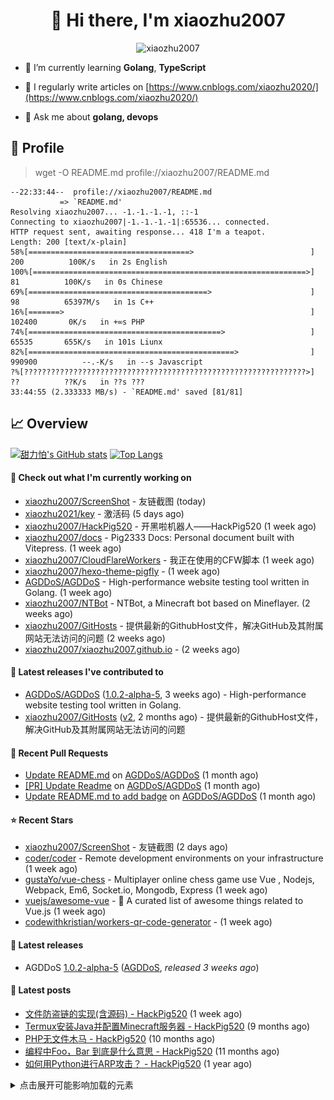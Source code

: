 <h1 align="center"> 👋 Hi there, I'm xiaozhu2007</h1>
<p align="center"> <img src="https://gpvc.arturio.dev/xiaozhu2007" alt="xiaozhu2007" /></p>

- 🌱 I’m currently learning **Golang**, **TypeScript**

- 📝 I regularly write articles on [https://www.cnblogs.com/xiaozhu2020/](https://www.cnblogs.com/xiaozhu2020/)

- 💬 Ask me about **golang, devops**

## 📄 Profile

> wget -O README.md profile://xiaozhu2007/README.md
```
--22:33:44--  profile://xiaozhu2007/README.md
           => `README.md'
Resolving xiaozhu2007... -1.-1.-1.-1, ::-1
Connecting to xiaozhu2007|-1.-1.-1.-1|:65536... connected.
HTTP request sent, awaiting response... 418 I'm a teapot.
Length: 200 [text/x-plain]
58%[====================================>                          ] 200          100K/s   in 2s English
100%[=============================================================>] 81          100K/s   in 0s Chinese
69%[========================================>                      ] 98          65397M/s   in 1s C++
16%[=======>                                                       ] 102400       0K/s   in +∞s PHP
74%[===========================================>                   ] 65535       655K/s   in 101s Liunx
82%[==============================================>                ] 990900          --.-K/s   in --s Javascript
?%[???????????????????????????????????????????????????????????????>] ??          ??K/s   in ??s ???
33:44:55 (2.333333 MB/s) - `README.md' saved [81/81]
```

## 📈 Overview

[![甜力怕's GitHub stats](https://github-readme-stats.vercel.app/api?username=xiaozhu2007&repo=hexo&locale=cn&count_private=true)](https://xiaozhu2007.github.io/)
[![Top Langs](https://github-readme-stats.vercel.app/api/top-langs/?username=xiaozhu2007)](https://github.com/xiaozhu2007)

#### 👷 Check out what I'm currently working on

- [xiaozhu2007/ScreenShot](https://github.com/xiaozhu2007/ScreenShot) - 友链截图 (today)
- [xiaozhu2021/key](https://github.com/xiaozhu2021/key) - 激活码 (5 days ago)
- [xiaozhu2007/HackPig520](https://github.com/xiaozhu2007/HackPig520) - 开黑啦机器人——HackPig520 (1 week ago)
- [xiaozhu2007/docs](https://github.com/xiaozhu2007/docs) - Pig2333 Docs: Personal document built with Vitepress. (1 week ago)
- [xiaozhu2007/CloudFlareWorkers](https://github.com/xiaozhu2007/CloudFlareWorkers) - 我正在使用的CFW脚本 (1 week ago)
- [xiaozhu2007/hexo-theme-pigfly](https://github.com/xiaozhu2007/hexo-theme-pigfly) -  (1 week ago)
- [AGDDoS/AGDDoS](https://github.com/AGDDoS/AGDDoS) - High-performance website testing tool written in Golang. (1 week ago)
- [xiaozhu2007/NTBot](https://github.com/xiaozhu2007/NTBot) - NTBot, a Minecraft bot based on Mineflayer. (2 weeks ago)
- [xiaozhu2007/GitHosts](https://github.com/xiaozhu2007/GitHosts) - 提供最新的GithubHost文件，解决GitHub及其附属网站无法访问的问题 (2 weeks ago)
- [xiaozhu2007/xiaozhu2007.github.io](https://github.com/xiaozhu2007/xiaozhu2007.github.io) -  (2 weeks ago)

#### 🔭 Latest releases I've contributed to

- [AGDDoS/AGDDoS](https://github.com/AGDDoS/AGDDoS) ([1.0.2-alpha-5](https://github.com/AGDDoS/AGDDoS/releases/tag/1.0.2-alpha-5), 3 weeks ago) - High-performance website testing tool written in Golang.
- [xiaozhu2007/GitHosts](https://github.com/xiaozhu2007/GitHosts) ([v2](https://github.com/xiaozhu2007/GitHosts/releases/tag/v2), 2 months ago) - 提供最新的GithubHost文件，解决GitHub及其附属网站无法访问的问题

#### 🔨 Recent Pull Requests

- [Update README.md](https://github.com/AGDDoS/AGDDoS/pull/14) on [AGDDoS/AGDDoS](https://github.com/AGDDoS/AGDDoS) (1 month ago)
- [[PR] Update Readme](https://github.com/AGDDoS/AGDDoS/pull/13) on [AGDDoS/AGDDoS](https://github.com/AGDDoS/AGDDoS) (1 month ago)
- [Update README.md to add badge](https://github.com/AGDDoS/AGDDoS/pull/8) on [AGDDoS/AGDDoS](https://github.com/AGDDoS/AGDDoS) (1 month ago)

#### ⭐ Recent Stars

- [xiaozhu2007/ScreenShot](https://github.com/xiaozhu2007/ScreenShot) - 友链截图 (2 days ago)
- [coder/coder](https://github.com/coder/coder) - Remote development environments on your infrastructure (1 week ago)
- [gustaYo/vue-chess](https://github.com/gustaYo/vue-chess) - Multiplayer online chess game use Vue , Nodejs, Webpack, Em6, Socket.io, Mongodb, Express (1 week ago)
- [vuejs/awesome-vue](https://github.com/vuejs/awesome-vue) - 🎉 A curated list of awesome things related to Vue.js (1 week ago)
- [codewithkristian/workers-qr-code-generator](https://github.com/codewithkristian/workers-qr-code-generator) -  (1 week ago)

#### 💼 Latest releases
- AGDDoS [1.0.2-alpha-5](https://github.com/AGDDoS/AGDDoS/releases/tag/1.0.2-alpha-5) ([AGDDoS](https://github.com/AGDDoS/AGDDoS), _released 3 weeks ago_)

#### 📰 Latest posts
- [文件防盗链的实现(含源码) - HackPig520](https://www.cnblogs.com/xiaozhu2020/p/16368726.html) (1 week ago)
- [Termux安装Java并配置Minecraft服务器 - HackPig520](https://www.cnblogs.com/xiaozhu2020/p/termux-java-and-minecraft_server.html) (9 months ago)
- [PHP无文件木马 - HackPig520](https://www.cnblogs.com/xiaozhu2020/p/php-nofile_webshell-1.html) (10 months ago)
- [编程中Foo，Bar 到底是什么意思 - HackPig520](https://www.cnblogs.com/xiaozhu2020/p/what-is-foobar.html) (11 months ago)
- [如何用Python进行ARP攻击？ - HackPig520](https://www.cnblogs.com/xiaozhu2020/p/python-arp.html) (1 year ago)


<details>
  <summary>点击展开可能影响加载的元素</summary>

#### 📫 Find me here
[![](https://img.shields.io/badge/-Blog-4fc08d?style=flat-square&logo=vue.js&logoColor=white)](https://www.cnblogs.com/xiaozhu2020/)
[![](https://img.shields.io/badge/-Email-D14836?style=flat-square&logo=gmail&logoColor=white)](mailto:lz19986912007@163.com)
[![](https://img.shields.io/badge/QQ-faaf08?style=flat-square&logo=tencent-qq&logoColor=000000)](http://wpa.qq.com/msgrd?v=3&uin=3356136957&site=qq&menu=yes)
![](https://img.shields.io/badge/HackPig520-C160?style=flat-square&logo=wechat&logoColor=white)

#### 🛠 Platform & Tools
[![](https://img.shields.io/badge/Windows-10-2376bc?style=flat-square&logo=windows&logoColor=ffffff)](https://www.microsoft.com/windows/get-windows-10) [![](https://img.shields.io/badge/IDE-Visual%20Studio%20Code-blue?style=flat-square&logo=visual-studio-code&logoColor=ffffff)](https://code.visualstudio.com/)
[![](https://img.shields.io/badge/-HTML5-E34F26?style=flat-square&logo=html5&logoColor=white)](https://html.spec.whatwg.org/)
[![](https://img.shields.io/badge/-JavaScript-f7e018?style=flat-square&logo=javascript&logoColor=white)](https://www.ecma-international.org/)
[![](https://img.shields.io/badge/-TypeScript-3178c6?style=flat-square&logo=typescript&logoColor=white)](https://www.typescriptlang.org/)
[![](https://img.shields.io/badge/-Git-f05032?style=flat-square&logo=git&logoColor=white)](https://git-scm.com/)
[![](https://img.shields.io/badge/-Vue.js-4fc08d?style=flat-square&logo=vue.js&logoColor=ffffff)](https://vuejs.org/)
[![](https://img.shields.io/badge/-Node.js-43853d?style=flat-square&logo=node.js&logoColor=ffffff)](https://nodejs.org/)
[![](https://img.shields.io/badge/-Nuxt.js-00C58E?style=flat-square&logo=nuxt.js&logoColor=white)](https://nuxtjs.org/)

#### :heart: **Github Metrics**
<img src="/github-metrics.svg" alt="Metrics" width="100%">

### :star: Pinned Repo(s)

[![Pinned_GitHosts](https://github-readme-stats.vercel.app/api/pin/?username=xiaozhu2007&repo=GitHosts&show_owner=true)](https://github.com/xiaozhu2007/GitHosts)
[![Pinned_X-Status](https://github-readme-stats.vercel.app/api/pin/?username=xiaozhu2007&repo=X-Status&show_owner=true)](https://github.com/xiaozhu2007/X-Status)
[![javascript-tennis](https://github-readme-stats.vercel.app/api/pin/?username=xiaozhu2021&repo=javascript-tetris&show_owner=true)](https://github.com/xiaozhu2021/javascript-tetris)
[![javascript-pong](https://github-readme-stats.vercel.app/api/pin/?username=xiaozhu2021&repo=javascript-pong&show_owner=true)](https://github.com/xiaozhu2021/javascript-pong)

</details>

